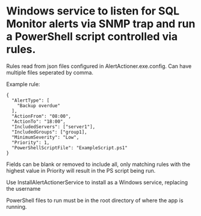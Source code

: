# Windows service to listen for SQL Monitor alerts via SNMP trap and run a PowerShell script controlled via rules.

Rules read from json files configured in AlertActioner.exe.config. Can have multiple files seperated by comma.

Example rule:

    {
      "AlertType": [
        "Backup overdue"
      ],
      "ActionFrom": "08:00",
      "ActionTo": "18:00",
      "IncludedServers": ["server1"],
      "IncludedGroups": ["group1],
      "MinimumSeverity": "Low",
      "Priority": 1,
      "PowerShellScriptFile": "ExampleScript.ps1"
    }
    
 Fields can be blank or removed to include all, only matching rules with the highest value in Priority will result in the PS script being run.
 
 Use InstallAlertActionerService to install as a Windows service, replacing the username
 
 PowerShell files to run must be in the root directory of where the app is running.
